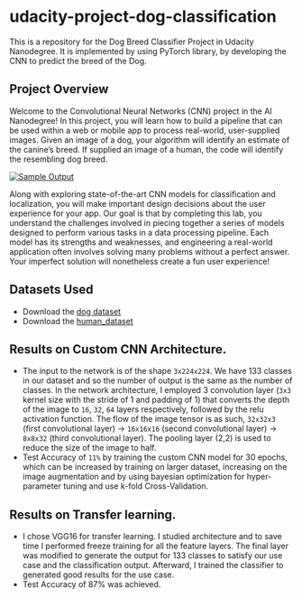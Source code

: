 # udacity-project-dog-classification
This is a repository for the Dog Breed Classifier Project in Udacity Nanodegree. It is implemented by using PyTorch library, by developing the CNN to predict the breed of the Dog.

## Project Overview

Welcome to the Convolutional Neural Networks (CNN) project in the AI  Nanodegree! In this project, you will learn how to build a pipeline that  can be used within a web or mobile app to process real-world,  user-supplied images.  Given an image of a dog, your algorithm will  identify an estimate of the canine’s breed.  If supplied an image of a  human, the code will identify the resembling dog breed.

[![Sample Output](https://github.com/udacity/deep-learning-v2-pytorch/raw/master/project-dog-classification/images/sample_dog_output.png)](https://github.com/udacity/deep-learning-v2-pytorch/blob/master/project-dog-classification/images/sample_dog_output.png)

Along with exploring state-of-the-art CNN models for classification  and localization, you will make important design decisions about the  user experience for your app.  Our goal is that by completing this lab,  you understand the challenges involved in piecing together a series of  models designed to perform various tasks in a data processing pipeline.   Each model has its strengths and weaknesses, and engineering a  real-world application often involves solving many problems without a  perfect answer.  Your imperfect solution will nonetheless create a fun  user experience!

## Datasets Used

* Download the [dog dataset](https://s3-us-west-1.amazonaws.com/udacity-aind/dog-project/dogImages.zip)
* Download the [human_dataset](https://s3-us-west-1.amazonaws.com/udacity-aind/dog-project/lfw.zip)

## Results on Custom CNN Architecture.

* The input to the network is of the shape `3x224x224`. We have 133 classes in our dataset and so the number of output is the same as the number of classes. In the network architecture, I employed 3 convolution layer (`3x3` kernel size with the stride of 1 and padding of 1) that converts the depth of the image to `16`, `32`, `64` layers respectively, followed by the relu activation function. The flow of the image tensor is as such, `32x32x3` (first convolutional layer) -> `16x16x16` (second convolutional layer) -> `8x8x32` (third convolutional layer). The pooling layer (2,2) is used to reduce the size of the image to half.
* Test Accuracy of `11%` by training the custom CNN model for 30 epochs, which can be increased by training on larger dataset, increasing on the image augmentation and by using bayesian optimization for hyper-parameter tuning and use k-fold Cross-Validation.

## Results on Transfer learning.

* I chose VGG16 for transfer learning. I studied architecture and to save time I performed freeze training for all the feature layers. The final layer was modified to generate the output for 133 classes to satisfy our use case and the classification output. Afterward, I trained the classifier to generated good results for the use case.
* Test Accuracy of 87% was achieved.


